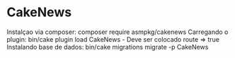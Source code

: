 # CakeNews
Instalçao via composer: composer require asmpkg/cakenews
Carregando o plugin: bin/cake plugin load CakeNews - Deve ser colocado route => true
Instalando base de dados: bin/cake migrations migrate -p CakeNews

